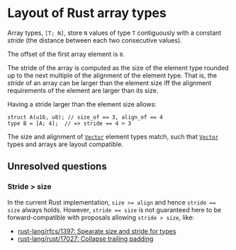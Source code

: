 # Layout of Rust array types

Array types, `[T; N]`, store `N` values of type `T` contiguously with a constant
_stride_ (the distance between each two consecutive values).

The offset of the first array element is `0`.

The stride of the array is computed as the size of the element type rounded up
to the next multiple of the alignment of the element type. That is, the _stride_
of an array can be larger than the element size iff the alignment requirements
of the element are larger than its size.

Having a stride larger than the element size allows:

```rust,ignore
struct A(u16, u8); // size_of == 3, align_of == 4
type B = [A; 4];  // => stride == 4 > 3
```

The size and alignment of [`Vector`] element types match, such that [`Vector`] types
and arrays are layout compatible.

[`Vector`]: ./vectors.md

## Unresolved questions

### Stride > size

In the current Rust implementation, `size >= align` and hence `stride == size`
always holds. However, `stride == size` is not guaranteed here to be
forward-compatible with proposals allowing `stride > size`, like:
  
  * [rust-lang/rfcs/1397: Spearate size and stride for types](https://github.com/rust-lang/rfcs/issues/1397)
  * [rust-lang/rust/17027: Collapse trailing padding](https://github.com/rust-lang/rust/issues/17027)
